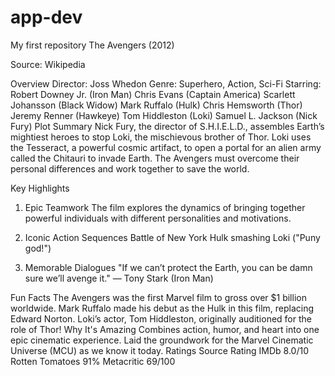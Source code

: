 # app-dev
My first repository
The Avengers (2012)

Source: Wikipedia

Overview
Director: Joss Whedon
Genre: Superhero, Action, Sci-Fi
Starring:
Robert Downey Jr. (Iron Man)
Chris Evans (Captain America)
Scarlett Johansson (Black Widow)
Mark Ruffalo (Hulk)
Chris Hemsworth (Thor)
Jeremy Renner (Hawkeye)
Tom Hiddleston (Loki)
Samuel L. Jackson (Nick Fury)
Plot Summary
Nick Fury, the director of S.H.I.E.L.D., assembles Earth’s mightiest heroes to stop Loki, the mischievous brother of Thor. Loki uses the Tesseract, a powerful cosmic artifact, to open a portal for an alien army called the Chitauri to invade Earth. The Avengers must overcome their personal differences and work together to save the world.

Key Highlights
1. Epic Teamwork
The film explores the dynamics of bringing together powerful individuals with different personalities and motivations.

2. Iconic Action Sequences
Battle of New York
Hulk smashing Loki ("Puny god!")
3. Memorable Dialogues
"If we can’t protect the Earth, you can be damn sure we’ll avenge it."
— Tony Stark (Iron Man)

Fun Facts
The Avengers was the first Marvel film to gross over $1 billion worldwide.
Mark Ruffalo made his debut as the Hulk in this film, replacing Edward Norton.
Loki’s actor, Tom Hiddleston, originally auditioned for the role of Thor!
Why It's Amazing
Combines action, humor, and heart into one epic cinematic experience.
Laid the groundwork for the Marvel Cinematic Universe (MCU) as we know it today.
Ratings
Source	Rating
IMDb	8.0/10
Rotten Tomatoes	91%
Metacritic	69/100

